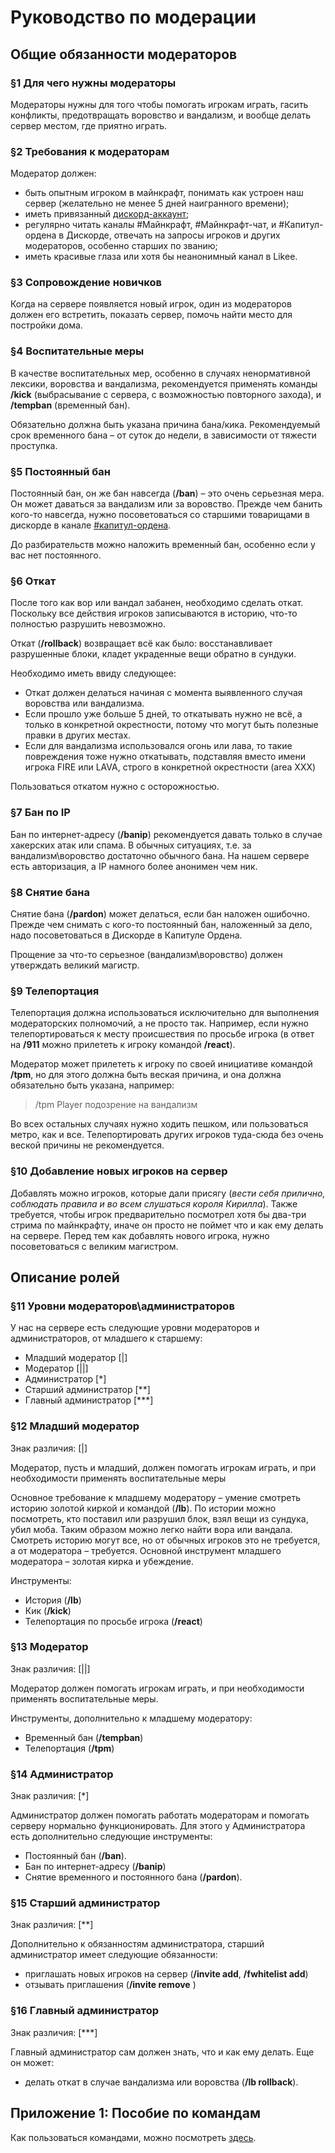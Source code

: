 # Руководство по модерации

## Общие обязанности модераторов

### §1 Для чего нужны модераторы
Модераторы нужны для того чтобы помогать игрокам играть, гасить конфликты, предотвращать воровство и вандализм, и вообще делать сервер местом, где приятно играть.

### §2 Требования к модераторам
Модератор должен: 

* быть опытным игроком в майнкрафт, 
понимать как устроен наш сервер (желательно не менее 5 дней наигранного времени);
* иметь привязанный [дискорд-аккаунт](link_ds.md); 
* регулярно читать каналы #Майнкрафт, #Майнкрафт-чат, и #Капитул-ордена в Дискорде, отвечать на запросы игроков и других модераторов, особенно старших по званию;
* иметь красивые глаза или хотя бы неанонимный канал в Likee.

### §3 Сопровождение новичков
Когда на сервере появляется новый игрок, один из модераторов должен его встретить, показать сервер, помочь найти место для постройки дома.

### §4 Воспитательные меры
В качестве воспитательных мер, особенно в случаях ненормативной лексики, воровства и вандализма, рекомендуется применять команды **/kick** (выбрасывание с сервера, 
с возможностью повторного захода), и **/tempban** (временный бан). 

Обязательно должна быть указана причина бана/кика. Рекомендуемый срок временного бана – от суток до недели, в зависимости от тяжести проступка.

### §5 Постоянный бан
Постоянный бан, он же бан навсегда (**/ban**) – это очень серьезная мера. Он может даваться за вандализм или за воровство. 
Прежде чем банить кого-то навсегда, нужно посоветоваться со старшими товарищами в дискорде в канале [#капитул-ордена](https://discord.com/channels/856271794180849684/952519152537595924).


До разбирательств можно наложить временный бан, особенно если у вас нет постоянного. 

### §6 Откат
После того как вор или вандал забанен, необходимо сделать откат.  Поскольку все действия игроков записываются в историю, что-то полностью разрушить невозможно.

Откат (**/rollback**) возвращает всё как было: восстанавливает разрушенные блоки,  кладет украденные вещи обратно в сундуки.  

Необходимо иметь ввиду следующее:

* Откат должен делаться начиная с момента выявленного случая воровства или вандализма. 
* Если прошло уже больше 5 дней, то откатывать нужно не всё, а только в конкретной окрестности, потому что могут быть полезные правки в других местах. 
* Если для вандализма использовался огонь или лава, то такие повреждения тоже нужно откатывать, подставляя вместо имени игрока  FIRE  или LAVA,  строго в конкретной окрестности (area XXX)

Пользоваться откатом нужно с осторожностью.

### §7 Бан по IP
Бан по интернет-адресу (**/banip**) рекомендуется давать только в случае хакерских атак или спама.  В обычных ситуациях, т.е. за вандализм\воровство достаточно обычного бана.
На нашем сервере есть авторизация, а IP намного более анонимен чем ник.

### §8 Снятие бана
Снятие бана (**/pardon**) может делаться, если бан наложен ошибочно. Прежде чем снимать с кого-то постоянный бан, наложенный за дело, надо посоветоваться в Дискорде в  Капитуле Ордена.

Прощение за что-то серьезное (вандализм\воровство) должен утверждать великий магистр.

### §9 Телепортация
Телепортация должна использоваться исключительно для выполнения модераторских полномочий, а не просто так.
Например, если нужно телепортироваться к месту происшествия по просьбе игрока (в ответ на **/911** можно прилететь к игроку командой **/react**). 

Модератор может прилететь к игроку по своей инициативе командой **/tpm**, но для этого должна быть веская причина, и она должна обязательно быть указана, например: 

> /tpm Player подозрение на вандализм

Во всех остальных случаях нужно ходить пешком, или пользоваться метро, как и все. Телепортировать других игроков туда-сюда без очень веской причины не рекомендуется.

### §10 Добавление новых игроков на сервер

Добавлять можно игроков, которые дали присягу (*вести себя прилично, соблюдать правила и во всем слушаться короля Кирилла*).
Также требуется, чтобы игрок предварительно посмотрел хотя бы два-три стрима по майнкрафту, 
иначе он просто не поймет что и как ему делать на сервере.
Перед тем как добавлять нового игрока, нужно посоветоваться с великим магистром.

## Описание ролей
### §11 Уровни модераторов\администраторов
 У нас на сервере есть следующие уровни модераторов и администраторов, от младшего к старшему:

* Младший модератор [|] 
* Модератор [||]
* Администратор [*]
* Старший администратор [**]
* Главный администратор [***]

### §12 Младший модератор
Знак различия: [|]

Модератор, пусть и младший, должен помогать игрокам играть, и при необходимости применять воспитательные меры

Основное требование к младшему модератору – умение смотреть историю золотой киркой и командой (**/lb**). По истории можно посмотреть, кто поставил или разрушил блок, взял вещи из сундука, убил моба. Таким образом можно легко найти вора или вандала. 
Смотреть историю могут все, но от обычных игроков это не требуется, а от модератора – требуется. 
Основной инструмент младшего модератора – золотая кирка и убеждение. 

Инструменты:

* История (**/lb**)
* Кик (**/kick**)
* Телепортация по просьбе игрока (**/react**)

### §13 Модератор
Знак различия:  [||]

Модератор должен помогать игрокам играть, и при необходимости применять воспитательные меры.

Инструменты, дополнительно к младшему модератору:

* Временный бан (**/tempban**)
* Телепортация (**/tpm**)

### §14 Администратор
Знак различия: [*]

Администратор должен помогать работать модераторам и помогать серверу нормально функционировать. 
Для этого у Администратора есть  дополнительно следующие инструменты:

* Постоянный бан (**/ban**). 
* Бан по интернет-адресу (**/banip**)
* Снятие временного и постоянного бана (**/pardon**). 

### §15 Старший администратор
Знак различия: [**]

Дополнительно к обязанностям администратора, старший администратор имеет следующие обязанности:

* приглашать новых игроков на сервер (**/invite add**, **/fwhitelist add**) 
* отзывать приглашения (**/invite remove** )


### §16 Главный администратор
Знак различия: [***]

Главный администратор сам должен знать, что и как ему делать.
Еще он может:

* делать откат в случае вандализма или воровства (**/lb rollback**). 

## Приложение 1: Пособие по командам
Как пользоваться командами, можно посмотреть [здесь](moderation.md).


